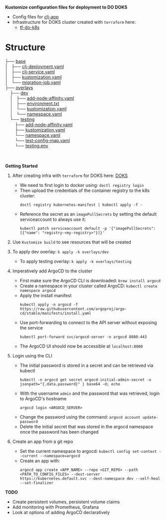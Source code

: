 **Kustomize configuration files for deployment to DO DOKS**
- Config files for [clj-app](https://github.com/Lisa-Stats/clj-app)
- Infrastructure for DOKS cluster created with `terraform` here:
  - [tf-do-k8s](https://github.com/Lisa-Stats/tf-do-k8s)
<!DOCTYPE html>
<html>
<head>
<body>
	<h1>Structure</h1><p>
	├── <a href="/base/">base</a><br>
	│   ├── <a href="/base/clj-deployment.yaml">clj-deployment.yaml</a><br>
	│   ├── <a href="/base/clj-service.yaml">clj-service.yaml</a><br>
	│   ├── <a href="/base/kustomization.yaml">kustomization.yaml</a><br>
	│   └── <a href="/base/migration-job.yaml">migration-job.yaml</a><br>
	├── <a href="/overlays/">overlays</a><br>
	&nbsp;&nbsp;&nbsp; ├── <a href="/overlays/dev/">dev</a><br>
	&nbsp;&nbsp;&nbsp; │   ├── <a href="/overlays/dev/add-node-affinity.yaml">add-node-affinity.yaml</a><br>
	&nbsp;&nbsp;&nbsp; │   ├── <a href="/overlays/dev/environment.txt">environment.txt</a><br>
	&nbsp;&nbsp;&nbsp; │   └── <a href="/overlays/dev/kustomization.yaml">kustomization.yaml</a><br>
        &nbsp;&nbsp;&nbsp; │   └── <a href="/overlays/dev/namespace.yaml">namespace.yaml</a><br>
	&nbsp;&nbsp;&nbsp; └── <a href="/overlays/testing/">testing</a><br>
	&nbsp;&nbsp;&nbsp; &nbsp;&nbsp;&nbsp; ├── <a href="/overlays/testing/add-node-affinity.yaml">add-node-affinity.yaml</a><br>
        &nbsp;&nbsp;&nbsp; &nbsp;&nbsp;&nbsp; ├── <a href="/overlays/testing/kustomization.yaml">kustomization.yaml</a><br>
	&nbsp;&nbsp;&nbsp; &nbsp;&nbsp;&nbsp; └── <a href="/overlays/testing/namespace.yaml">namespace.yaml</a><br>
        &nbsp;&nbsp;&nbsp; &nbsp;&nbsp;&nbsp; └── <a href="/overlays/testing/test-config-map.yaml">test-config-map.yaml</a><br>
        &nbsp;&nbsp;&nbsp; &nbsp;&nbsp;&nbsp; └── <a href="/overlays/testing/testing.env">testing.env</a><br>
<br><br><p>
</body>
</html>

**Getting Started**
1. After creating infra with `terraform` for DOKS here: [DOKS](https://github.com/Lisa-Stats/tf-do-k8s)
   - We need to first login to docker using: ```doctl registry login```
   - Then upload the credentials of the container registry to the k8s cluster:
      ```
      doctl registry kubernetes-manifest | kubectl apply -f -
      ```
   - Reference the secret as an `imagePullSecrets` by setting the default serviceaccount to always use it:
       ```
       kubectl patch serviceaccount default -p '{"imagePullSecrets": [{"name": "registry-<my-registry>"}]}'
       ```
2. Use `Kustomize build` to see resources that will be created

3. To apply dev overlay: ```k apply -k overlays/dev```
   - To apply testing overlay: ```k apply -k overlays/testing```

4. Imperatively add ArgoCD to the cluster
   - First make sure the ArgoCD CLI is downloaded: ```brew install argocd```
   - Create a namespace in your cluster called ArgoCD: ```kubectl create namespace argocd```
   - Apply the install manifest
     ```
     kubectl apply -n argocd -f https://raw.githubusercontent.com/argoproj/argo-cd/stable/manifests/install.yaml
     ```
   - Use port-forwarding to connect to the API server without exposing the service
     ```
     kubectl port-forward svc/argocd-server -n argocd 8080:443
     ```
   - The ArgoCD UI should now be accessible at `localhost:8080`
5. Login using the CLI
   - The initial password is stored in a secret and can be retrieved via kubectl
     ```
     kubectl -n argocd get secret argocd-initial-admin-secret -o jsonpath="{.data.password}" | base64 -d; echo
     ```
   - With the username `admin` and the password that was retrieved, login to ArgoCD's hostname
     ```
     argocd login <ARGOCD_SERVER>
     ```
   - Change the password using the command: ```argocd account update-password```
   - Delete the initial secret that was stored in the argocd namespace once the password has been changed
6. Create an app from a git repo
   - Set the current namespace to argocd: ```kubectl config set-context --current --namespace=argocd```
   - Create an app with:
     ```
     argocd app create <APP_NAME> --repo <GIT_REPO> --path <PATH_TO_CONFIG_FILES> --dest-server https://kubernetes.default.svc --dest-namespace dev --self-heal --set-finalizer
     ```

**TODO**
- Create persistent volumes, persistent volume claims
- Add monitoring with Prometheus, Grafana
- Look at options of adding ArgoCD declaratively
